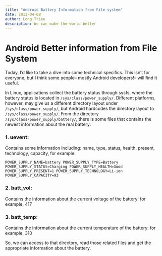 ```yaml
---
title: "Android Battery Information from File system"
date: 2013-04-08
author: Long Trieu
description: We can make the world better
---
```


# Android Better information from File System

Today, I’d like to take a dive into some technical specifics. This isn’t for everyone, but I think some people– mostly Android developers!– will find it useful.

In Linux, applications collect the battery status through sysfs, where the battery status is located in `/sys/class/power_supply/`. Different platforms, however, may give us a different directory layout under `/sys/class/power_supply/`, but Android hardcodes the directory layout to `/sys/class/power_supply/`. From the directory `/sys/class/power_supply/battery/`, there is some files that contains the newest information about the real battery:

### 1. uevent:
Contains some information including: name, type, status, health, present, technology, capacity, for example:

```
POWER_SUPPLY_NAME=battery POWER_SUPPLY_TYPE=Battery
POWER_SUPPLY_STATUS=Charging POWER_SUPPLY_HEALTH=Good
POWER_SUPPLY_PRESENT=1 POWER_SUPPLY_TECHNOLOGY=Li-ion
POWER_SUPPLY_CAPACITY=93
```

### 2. batt_vol:
Contains the information about the current voltage of the battery: for example, 417

### 3. batt_temp:
Contains the information about the current temperature of the battery: for example, 310

So, we can access to that directory, read those related files and get the appropriate information about the battery.
